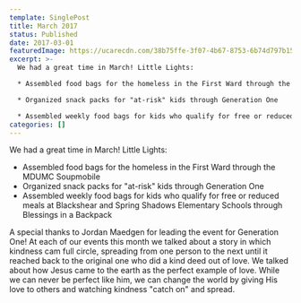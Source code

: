 ```yaml
---
template: SinglePost
title: March 2017
status: Published
date: 2017-03-01
featuredImage: https://ucarecdn.com/38b75ffe-3f07-4b67-8753-6b74d797b153/-/preview/-/enhance/64/
excerpt: >-
  We had a great time in March! Little Lights:

  * Assembled food bags for the homeless in the First Ward through the MDUMC Soupmobile

  * Organized snack packs for "at-risk" kids through Generation One

  * Assembled weekly food bags for kids who qualify for free or reduced meals at Blackshear and Spring Shadows Elementary Schools through Blessings in a Backpack
categories: []
---
```

We had a great time in March! Little Lights:

* Assembled food bags for the homeless in the First Ward through the MDUMC Soupmobile
* Organized snack packs for "at-risk" kids through Generation One
* Assembled weekly food bags for kids who qualify for free or reduced meals at Blackshear and Spring Shadows Elementary Schools through Blessings in a Backpack

A special thanks to Jordan Maedgen for leading the event for Generation One! At each of our events this month we talked about a story in which kindness cam full circle, spreading from one person to the next until it reached back to the original one who did a kind deed out of love. We talked about how Jesus came to the earth as the perfect example of love. While we can never be perfect like him, we can change the world by giving His love to others and watching kindness "catch on" and spread.